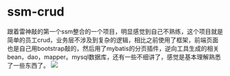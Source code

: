 # ssm-crud
跟着雷神敲的第一个ssm整合的一个项目，明显感觉到自己不熟练，这个项目就是简单的员工crud，业务层不涉及到复杂的逻辑，相比之前使用了框架，前端页面也是自己用bootstrap敲的，然后用了mybatis的分页插件，逆向工具生成的相关bean，dao，mapper。mysql数据库，还有一些不细讲了，感觉是基本理解熟悉了一些东西了。
![](https://gitee.com/ordarahome/picgo-gitee/raw/master/img/202110071102875.png)
